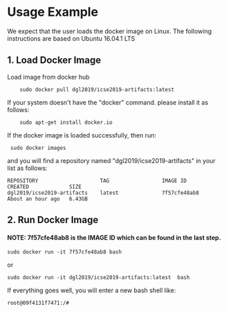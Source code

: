 # Usage Example
We expect that the user loads the docker image on Linux. The following instructions are based on Ubuntu 16.04.1 LTS  
## 1. Load Docker Image

Load image from docker hub

```
	sudo docker pull dgl2019/icse2019-artifacts:latest
```

If your system doesn't have the "docker" command. please install it as follows:
```
	sudo apt-get install docker.io
```

If the docker image is loaded successfully, then run:

```
 sudo docker images
``` 
and you will find a repository named "dgl2019/icse2019-artifacts" in your list as follows:

```
REPOSITORY                    TAG                 IMAGE ID            CREATED             SIZE
dgl2019/icse2019-artifacts    latest              7f57cfe48ab8        About an hour ago   6.43GB

```

## 2. Run Docker Image

#### NOTE: 7f57cfe48ab8 is the  IMAGE ID which can be found in the last step.
```
sudo docker run -it 7f57cfe48ab8 bash
```
or 

```
sudo docker run -it dgl2019/icse2019-artifacts:latest  bash
```

If everything goes well, you will enter a new bash shell like:

```
root@09f4131f7471:/#
``` 







